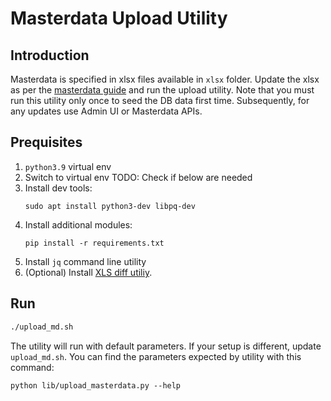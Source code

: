 # Masterdata Upload Utility

## Introduction
Masterdata is specified in xlsx files available in `xlsx` folder.  Update the xlsx as per the [masterdata guide](../../../../docs/master_data_tables.xlsx) and run the upload utility. Note that you must run this utility only once to seed the DB data first time.  Subsequently, for any updates use Admin UI or Masterdata APIs. 

## Prequisites
1. `python3.9` virtual env
1. Switch to virtual env
TODO: Check if below are needed
2. Install dev tools:
	```
	sudo apt install python3-dev libpq-dev
	```
3. Install additional modules:
	```
	pip install -r requirements.txt
	```
4. Install `jq` command line utility
5. (Optional) Install [XLS diff utiliy](https://github.com/na-ka-na/ExcelCompare).

## Run
```sh
./upload_md.sh
```
The utility will run with default parameters. If your setup is different, update `upload_md.sh`.  You can find the parameters expected by utility with this command:
```
python lib/upload_masterdata.py --help
```
